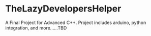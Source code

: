 # TheLazyDevelopersHelper
A Final Project for Advanced C++. Project includes arduino, python integration, and more......TBD
